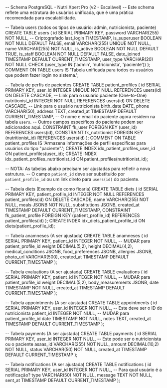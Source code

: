 -- Schema PostgreSQL - Nutri Xpert Pro (v2 - Escalável)
-- Este schema reflete uma estrutura de usuários unificada, que é uma prática recomendada para escalabilidade.

-- Tabela users (todos os tipos de usuário: admin, nutricionista, paciente)
CREATE TABLE users (
    id SERIAL PRIMARY KEY,
    password VARCHAR(255) NOT NULL,  -- Criptografado
    last_login TIMESTAMP,
    is_superuser BOOLEAN NOT NULL DEFAULT FALSE,
    email VARCHAR(255) UNIQUE NOT NULL,
    name VARCHAR(255) NOT NULL,
    is_active BOOLEAN NOT NULL DEFAULT TRUE,
    is_staff BOOLEAN NOT NULL DEFAULT FALSE,
    date_joined TIMESTAMP DEFAULT CURRENT_TIMESTAMP,
    user_type VARCHAR(20) NOT NULL CHECK (user_type IN ('admin', 'nutricionista', 'paciente'))
);
COMMENT ON TABLE users IS 'Tabela unificada para todos os usuários que podem fazer login no sistema.';

-- Tabela de perfis de pacientes
CREATE TABLE patient_profiles (
    id SERIAL PRIMARY KEY,
    user_id INTEGER UNIQUE NOT NULL REFERENCES users(id) ON DELETE CASCADE, -- Link para o usuário paciente (One-to-One)
    nutritionist_id INTEGER NOT NULL REFERENCES users(id) ON DELETE CASCADE, -- Link para o usuário nutricionista
    birth_date DATE,
    phone VARCHAR(50),
    address TEXT,
    created_at TIMESTAMP DEFAULT CURRENT_TIMESTAMP,
    -- O nome e email do paciente agora residem na tabela `users`.
    -- Outros campos específicos do paciente podem ser adicionados aqui.
    CONSTRAINT fk_user FOREIGN KEY (user_id) REFERENCES users(id),
    CONSTRAINT fk_nutritionist FOREIGN KEY (nutritionist_id) REFERENCES users(id)
);
COMMENT ON TABLE patient_profiles IS 'Armazena informações de perfil específicas para usuários do tipo "paciente".';
CREATE INDEX idx_patient_profiles_user_id ON patient_profiles(user_id);
CREATE INDEX idx_patient_profiles_nutritionist_id ON patient_profiles(nutritionist_id);


-- NOTA: As tabelas abaixo precisam ser ajustadas para refletir a nova estrutura.
-- O campo `patient_id` deve ser substituído por `patient_profile_id` ou um link direto para `users(id)` do paciente.

-- Tabela diets (Exemplo de como ficaria)
CREATE TABLE diets (
    id SERIAL PRIMARY KEY,
    patient_profile_id INTEGER NOT NULL REFERENCES patient_profiles(id) ON DELETE CASCADE,
    name VARCHAR(255) NOT NULL,
    meals JSONB NOT NULL,
    substitutions JSONB,
    created_at TIMESTAMP DEFAULT CURRENT_TIMESTAMP,
    CONSTRAINT fk_patient_profile FOREIGN KEY (patient_profile_id) REFERENCES patient_profiles(id)
);
CREATE INDEX idx_diets_patient_profile_id ON diets(patient_profile_id);


-- Tabela anamneses (A ser ajustada)
CREATE TABLE anamneses (
    id SERIAL PRIMARY KEY,
    patient_id INTEGER NOT NULL, -- MUDAR para patient_profile_id
    weight DECIMAL(5,2),
    height DECIMAL(4,2),
    medical_conditions JSONB,
    food_preferences JSONB,
    allergies JSONB,
    photo_url VARCHAR(500),
    created_at TIMESTAMP DEFAULT CURRENT_TIMESTAMP
);

-- Tabela evaluations (A ser ajustada)
CREATE TABLE evaluations (
    id SERIAL PRIMARY KEY,
    patient_id INTEGER NOT NULL, -- MUDAR para patient_profile_id
    weight DECIMAL(5,2),
    body_measurements JSONB,
    date TIMESTAMP NOT NULL,
    created_at TIMESTAMP DEFAULT CURRENT_TIMESTAMP
);

-- Tabela appointments (A ser ajustada)
CREATE TABLE appointments (
    id SERIAL PRIMARY KEY,
    user_id INTEGER NOT NULL, -- Este deve ser o ID do nutricionista
    patient_id INTEGER NOT NULL, -- MUDAR para patient_profile_id
    date TIMESTAMP NOT NULL,
    notes TEXT,
    created_at TIMESTAMP DEFAULT CURRENT_TIMESTAMP
);

-- Tabela payments (A ser ajustada)
CREATE TABLE payments (
    id SERIAL PRIMARY KEY,
    user_id INTEGER NOT NULL, -- Este pode ser o nutricionista ou o paciente
    asaas_id VARCHAR(255) NOT NULL,
    amount DECIMAL(10,2) NOT NULL,
    status VARCHAR(50) NOT NULL,
    created_at TIMESTAMP DEFAULT CURRENT_TIMESTAMP
);

-- Tabela notifications (A ser ajustada)
CREATE TABLE notifications (
    id SERIAL PRIMARY KEY,
    user_id INTEGER NOT NULL, -- Para qual usuário é a notificação?
    type VARCHAR(50) NOT NULL,
    message TEXT NOT NULL,
    sent_at TIMESTAMP DEFAULT CURRENT_TIMESTAMP
);
